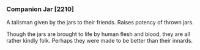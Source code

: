 ### Companion Jar [2210]

A talisman given by the jars to their friends. Raises potency of thrown jars.

Though the jars are brought to life by human flesh and blood, they are all rather kindly folk. Perhaps they were made to be better than their innards.